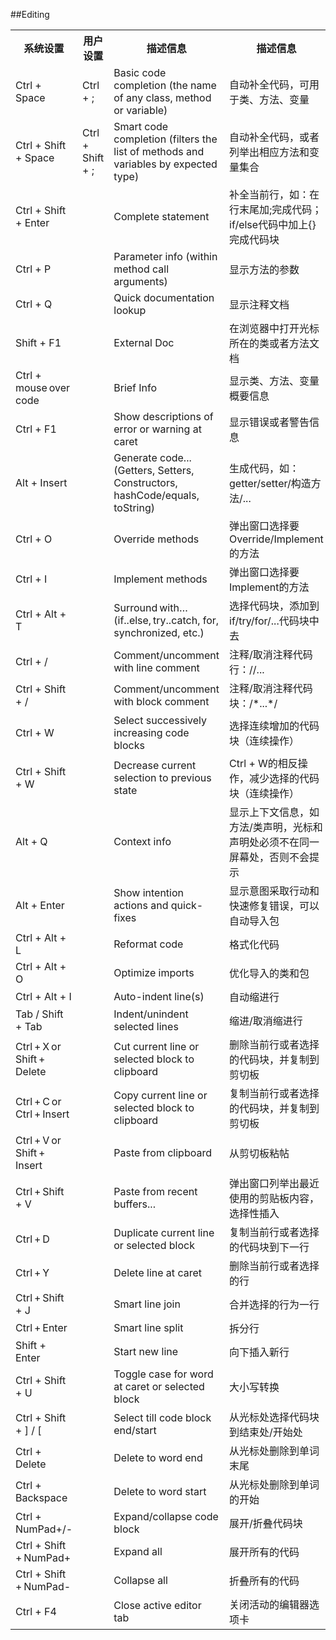 ##Editing
<table>
	<tr>
		<th width="15%">系统设置</th>
		<th width="15%">用户设置</th>
		<th width="40%">描述信息</th>
		<th width="30%">描述信息</th>
	</tr>
	<tr>
		<td>Ctrl + Space</td>
		<td>Ctrl + ;</td>
		<td>Basic code completion (the name of any class, method or variable)</td>
		<td>自动补全代码，可用于类、方法、变量</td>
	</tr>
	<tr>
		<td>Ctrl + Shift + Space</td>
		<td>Ctrl + Shift + ;</td>
		<td>Smart code completion (filters the list of methods and variables by expected type)</td>
		<td>自动补全代码，或者列举出相应方法和变量集合</td>
	</tr>
	<tr>
		<td>Ctrl + Shift + Enter</td>
		<td></td>
		<td>Complete statement</td>
		<td>补全当前行，如：在行末尾加;完成代码；if/else代码中加上{}完成代码块</td>
	</tr>
	<tr>
		<td>Ctrl + P</td>
		<td></td>
		<td>Parameter info (within method call arguments)</td>
		<td>显示方法的参数</td>
	</tr>
	<tr>
		<td>Ctrl + Q</td>
		<td></td>
		<td>Quick documentation lookup</td>
		<td>显示注释文档</td>
	</tr>
	<tr>
		<td>Shift + F1</td>
		<td></td>
		<td>External Doc</td>
		<td>在浏览器中打开光标所在的类或者方法文档</td>
	</tr>
	<tr>
		<td>Ctrl +&#8201;mouse&#8201;over&#8201;code</td>
		<td></td>
		<td>Brief Info</td>
		<td>显示类、方法、变量概要信息</td>
	</tr>
	<tr>
		<td>Ctrl + F1</td>
		<td></td>
		<td>Show descriptions of error or warning at caret</td>
		<td>显示错误或者警告信息</td>
	</tr>
	<tr>
		<td>Alt + Insert</td>
		<td></td>
		<td>Generate code... (Getters, Setters, Constructors, hashCode/equals, toString)</td>
		<td>生成代码，如：getter/setter/构造方法/...</td>
	</tr>
	<tr>
		<td>Ctrl + O</td>
		<td></td>
		<td>Override methods</td>
		<td>弹出窗口选择要Override/Implement的方法</td>
	</tr>
	<tr>
		<td>Ctrl + I</td>
		<td></td>
		<td>Implement methods</td>
		<td>弹出窗口选择要Implement的方法</td>
	</tr>
	<tr>
		<td>Ctrl + Alt + T</td>
		<td></td>
		<td>Surround&#8201;with…&#8201;(if..else,&#8201;try..catch, for, synchronized, etc.)</td>
		<td>选择代码块，添加到if/try/for/...代码块中去</td>
	</tr>
	<tr>
		<td>Ctrl + /</td>
		<td></td>
		<td>Comment/uncomment with line comment</td>
		<td>注释/取消注释代码行：//...</td>
	</tr>
	<tr>
		<td>Ctrl + Shift + /</td>
		<td></td>
		<td>Comment/uncomment with block comment</td>
		<td>注释/取消注释代码块：/*...*/</td>
	</tr>
	<tr>
		<td>Ctrl + W</td>
		<td></td>
		<td>Select successively increasing code blocks</td>
		<td>选择连续增加的代码块（连续操作）</td>
	</tr>
	<tr>
		<td>Ctrl + Shift + W</td>
		<td></td>
		<td>Decrease current selection to previous state</td>
		<td>Ctrl + W的相反操作，减少选择的代码块（连续操作）</td>
	</tr>
	<tr>
		<td>Alt + Q</td>
		<td></td>
		<td>Context info</td>
		<td>显示上下文信息，如方法/类声明，光标和声明处必须不在同一屏幕处，否则不会提示</td>
	</tr>
	<tr>
		<td>Alt + Enter</td>
		<td></td>
		<td>Show intention actions and quick-fixes</td>
		<td>显示意图采取行动和快速修复错误，可以自动导入包</td>
	</tr>
	<tr>
		<td>Ctrl + Alt + L</td>
		<td></td>
		<td>Reformat code</td>
		<td>格式化代码</td>
	</tr>
	<tr>
		<td>Ctrl + Alt + O</td>
		<td></td>
		<td>Optimize imports</td>
		<td>优化导入的类和包</td>
	</tr>
	<tr>
		<td>Ctrl + Alt + I</td>
		<td></td>
		<td>Auto-indent line(s)</td>
		<td>自动缩进行</td>
	</tr>
	<tr>
		<td>Tab / Shift + Tab</td>
		<td></td>
		<td>Indent/unindent selected lines</td>
		<td>缩进/取消缩进行</td>
	</tr>
	<tr>
		<td>Ctrl&#8201;+&#8201;X&#8201;or&#8201;Shift&#8201;+&#8201;Delete</td>
		<td></td>
		<td>Cut current line or selected block to clipboard</td>
		<td>删除当前行或者选择的代码块，并复制到剪切板</td>
	</tr>
	<tr>
		<td>Ctrl&#8201;+&#8201;C&#8201;or&#8201;Ctrl&#8201;+&#8201;Insert</td>
		<td></td>
		<td>Copy current line or selected block to clipboard</td>
		<td>复制当前行或者选择的代码块，并复制到剪切板</td>
	</tr>
	<tr>
		<td>Ctrl&#8201;+&#8201;V&#8201;or&#8201;Shift&#8201;+&#8201;Insert</td>
		<td></td>
		<td>Paste from clipboard</td>
		<td>从剪切板粘帖</td>
	</tr>
	<tr>
		<td>Ctrl&#8201;+&#8201;Shift + V</td>
		<td></td>
		<td>Paste from recent buffers...</td>
		<td>弹出窗口列举出最近使用的剪贴板内容，选择性插入</td>
	</tr>
	<tr>
		<td>Ctrl&#8201;+&#8201;D</td>
		<td></td>
		<td>Duplicate current line or selected block</td>
		<td>复制当前行或者选择的代码块到下一行</td>
	</tr>
	<tr>
		<td>Ctrl&#8201;+&#8201;Y</td>
		<td></td>
		<td>Delete line at caret</td>
		<td>删除当前行或者选择的行</td>
	</tr>
	<tr>
		<td>Ctrl&#8201;+&#8201;Shift + J</td>
		<td></td>
		<td>Smart line join</td>
		<td>合并选择的行为一行</td>
	</tr>
	<tr>
		<td>Ctrl&#8201;+&#8201;Enter</td>
		<td></td>
		<td>Smart line split</td>
		<td>拆分行</td>
	</tr>
	<tr>
		<td>Shift + Enter</td>
		<td></td>
		<td>Start new line</td>
		<td>向下插入新行</td>
	</tr>
	<tr>
		<td>Ctrl + Shift + U</td>
		<td></td>
		<td>Toggle case for word at caret or selected block</td>
		<td>大小写转换</td>
	</tr>
	<tr>
		<td>Ctrl + Shift + ] / [</td>
		<td></td>
		<td>Select till code block end/start</td>
		<td>从光标处选择代码块到结束处/开始处</td>
	</tr>
	<tr>
		<td>Ctrl + Delete</td>
		<td></td>
		<td>Delete to word end</td>
		<td>从光标处删除到单词末尾</td>
	</tr>
	<tr>
		<td>Ctrl + Backspace</td>
		<td></td>
		<td>Delete to word start</td>
		<td>从光标处删除到单词的开始</td>
	</tr>
	<tr>
		<td>Ctrl + NumPad+/-</td>
		<td></td>
		<td>Expand/collapse code block</td>
		<td>展开/折叠代码块</td>
	</tr>
	<tr>
		<td>Ctrl + Shift&#8201;+&#8201;NumPad+</td>
		<td></td>
		<td>Expand all</td>
		<td>展开所有的代码</td>
	</tr>
	<tr>
		<td>Ctrl + Shift&#8201;+&#8201;NumPad-</td>
		<td></td>
		<td>Collapse all</td>
		<td>折叠所有的代码</td>
	</tr>
	<tr>
		<td>Ctrl + F4</td>
		<td></td>
		<td>Close active editor tab</td>
		<td>关闭活动的编辑器选项卡</td>
	</tr>
</table>
